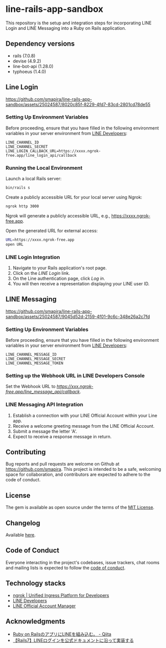# line-rails-app-sandbox

This repository is the setup and integration steps for incorporating LINE Login and LINE Messaging into a Ruby on Rails application.

## Dependency versions

* rails (7.0.8)
* devise (4.9.2)
* line-bot-api (1.28.0)
* typhoeus (1.4.0)

## Line Login


https://github.com/smapira/line-rails-app-sandbox/assets/25024587/8020c85f-8229-4fd7-83cd-2801cd78de55


### Setting Up Environment Variables

Before proceeding, ensure that you have filled in the following environment variables in your server environment from [LINE Developers](https://developers.line.biz/console/):

    LINE_CHANNEL_ID
    LINE_CHANNEL_SECRET
    LINE_LOGIN_CALLBACK_URL=https://xxxx.ngrok-free.app/line_login_api/callback

### Running the Local Environment

Launch a local Rails server:

```bash
bin/rails s
```

Create a publicly accessible URL for your local server using Ngrok:

```bash
ngrok http 3000
```

Ngrok will generate a publicly accessible URL, e.g., https://xxxx.ngrok-free.app.

Open the generated URL for external access:

```bash
URL=https://xxxx.ngrok-free.app
open URL
```

### LINE Login Integration

1. Navigate to your Rails application's root page. 
2. Click on the *LINE Login* link. 
3. On the Line authentication page, click *Log in*. 
4. You will then receive a representation displaying your LINE user ID.

## LINE Messaging

https://github.com/smapira/line-rails-app-sandbox/assets/25024587/9045d52d-2159-4f01-9c6c-348e26a2c7fd

### Setting Up Environment Variables

Before proceeding, ensure that you have filled in the following environment variables in your server environment from [LINE Developers](https://developers.line.biz/console/):

    LINE_CHANNEL_MESSAGE_ID
    LINE_CHANNEL_MESSAGE_SECRET
    LINE_CHANNEL_MESSAGE_TOKEN

### Setting up the Webhook URL in LINE Developers Console

Set the Webhook URL to *https://xxx.ngrok-free.app/line_message_api/callback*.

### LINE Messaging API Integration

1. Establish a connection with your LINE Official Account within your Line app. 
2. Receive a welcome greeting message from the LINE Official Account. 
3. Submit a message the letter 'A'.
4. Expect to receive a response message in return.

## Contributing
Bug reports and pull requests are welcome on Github at https://github.com/smapira. This project is intended to be a safe, welcoming space for collaboration, and contributors are expected to adhere to the code of conduct.

## License
The gem is available as open source under the terms of the [MIT License](https://opensource.org/licenses/MIT).

## Changelog
Available [here](https://github.com/smapira/blob/main/CHANGELOG.md).

## Code of Conduct
Everyone interacting in the project's codebases, issue trackers, chat rooms and mailing lists is expected to follow the [code of conduct](https://github.com/smapira/blob/main/CODE_OF_CONDUCT.md).

## Technology stacks
- [ngrok | Unified Ingress Platform for Developers](https://ngrok.com/)
- [LINE Developers](https://developers.line.biz/)
- [LINE Official Account Manager](https://manager.line.biz/)

## Аcknowledgments
- [Ruby on RailsのアプリにLINEを組み込む。 - Qiita](https://qiita.com/prg_mt/items/b3238ebfae1a3df67cab)
- [【Rails7】LINEログインを公式ドキュメントに沿って実装する](https://zenn.dev/yoiyoicho/articles/974c73ac75c100)

